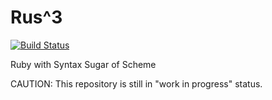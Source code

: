 # Rus^3

[![Build Status](https://github.com/mnbi/rus3/workflows/Build/badge.svg)](https://github.com/mnbi/rus3/actions?query=workflow%3A"Build")

Ruby with Syntax Sugar of Scheme

CAUTION: This repository is still in "work in progress" status.
